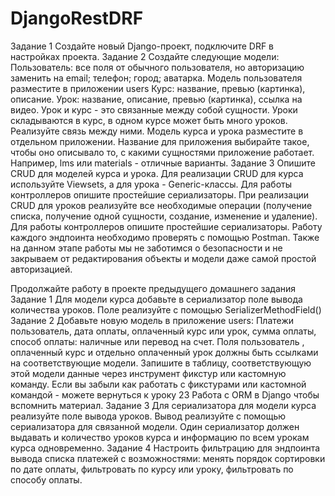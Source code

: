 # DjangoRestDRF
Задание 1
Создайте новый Django-проект, подключите DRF в настройках проекта.
Задание 2
Создайте следующие модели:
Пользователь:
все поля от обычного пользователя, но авторизацию заменить на email;
телефон;
город;
аватарка.
Модель пользователя разместите в приложении users
Курс:
название,
превью (картинка),
описание.
Урок:
название,
описание,
превью (картинка),
ссылка на видео.
Урок и курс - это связанные между собой сущности. Уроки складываются в курс, в одном курсе может быть много уроков. Реализуйте связь между ними.
Модель курса и урока разместите в отдельном приложении. Название для приложения выбирайте такое, чтобы оно описывало то, с какими сущностями приложение работает. Например, lms или materials - отличные варианты.
Задание 3
Опишите CRUD для моделей курса и урока. Для реализации CRUD для курса используйте Viewsets, а для урока - Generic-классы.
Для работы контроллеров опишите простейшие сериализаторы.
При реализации CRUD для уроков реализуйте все необходимые операции (получение списка, получение одной сущности, создание, изменение и удаление).
Для работы контроллеров опишите простейшие сериализаторы.
Работу каждого эндпоинта необходимо проверять с помощью Postman.
Также на данном этапе работы мы не заботимся о безопасности и не закрываем от редактирования объекты и модели даже самой простой авторизацией.

Продолжайте работу в проекте предыдущего домашнего задания
Задание 1
Для модели курса добавьте в сериализатор поле вывода количества уроков. Поле реализуйте с помощью 
SerializerMethodField()
Задание 2
Добавьте новую модель в приложение users:
Платежи
пользователь,
дата оплаты,
оплаченный курс или урок,
сумма оплаты,
способ оплаты: наличные или перевод на счет.
Поля 
пользователь
, 
оплаченный курс
 и 
отдельно оплаченный урок
 должны быть ссылками на соответствующие модели.
Запишите в таблицу, соответствующую этой модели данные через инструмент фикстур или кастомную команду.
Если вы забыли как работать с фикстурами или кастомной командой - можете вернуться к уроку 23 Работа с ORM в Django чтобы вспомнить материал.
Задание 3
Для сериализатора для модели курса реализуйте поле вывода уроков. Вывод реализуйте с помощью сериализатора для связанной модели.
Один сериализатор должен выдавать и количество уроков курса и информацию по всем урокам курса одновременно.
Задание 4
Настроить фильтрацию для эндпоинта вывода списка платежей с возможностями:
менять порядок сортировки по дате оплаты,
фильтровать по курсу или уроку,
фильтровать по способу оплаты.
